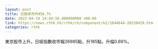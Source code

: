 ```yaml
---
layout: post
title: 日股收市升約0.7%
date: 2022-04-19 14:44:56.000000000 +08:00
link: https://news.rthk.hk/rthk/ch/component/k2/1644644-20220419.htm
categories: rthk
---
```


東京股市上升。日經指數收市報26985點，升185點，升幅0.69%。
